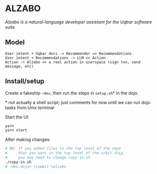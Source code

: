 # ALZABO

_Alzabo is a natural-language developer assistant for the Uqbar software suite._

## Model

    User intent + Uqbar docs -> Recommender => Recommendations
    User intent + Recommendations -> LLM => Action
    Action -> Alzabo => a real action in userspace (sign txn, send message, etc)

## Install/setup

Create a fakeship `~dev`, then run the steps in `setup.sh`\* in the dojo.

\* not actually a shell script; just comments for now until we can run dojo tasks from Unix terminal

Start the UI:

```sh
yarn
yarn start
```

After making changes:

```sh
# NB: if you added files to the top level of the repo 
#     that you want in the top level of the urbit ship, 
#     you may need to change copy-in.sh
./copy-in.sh 
# ~dev:dojo> |commit %alzabo
```
